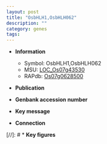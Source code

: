 ```yaml
---
layout: post
title: "OsbHLH1,OsbHLH062"
description: ""
category: genes
tags: 
---
```


* **Information**  
    + Symbol: OsbHLH1,OsbHLH062  
    + MSU: [LOC_Os07g43530](http://rice.uga.edu/cgi-bin/ORF_infopage.cgi?orf=LOC_Os07g43530)  
    + RAPdb: [Os07g0628500](http://rapdb.dna.affrc.go.jp/viewer/gbrowse_details/irgsp1?name=Os07g0628500)  

* **Publication**  

* **Genbank accession number**  

* **Key message**  

* **Connection**  

[//]: # * **Key figures**  


